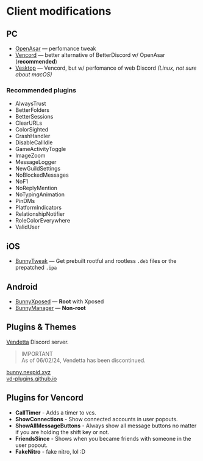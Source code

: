 # Client modifications

## PC

- [OpenAsar](https://openasar.dev) — perfomance tweak  
- [Vencord](https://vencord.dev) — better alternative of BetterDiscord w/ OpenAsar (**recommended**)
- [Vesktop](https://github.com/Vencord/Vesktop) — Vencord, but w/ perfomance of web Discord  *(Linux, not sure about macOS)*

### Recommended plugins
- AlwaysTrust
- BetterFolders
- BetterSessions
- ClearURLs
- ColorSighted
- CrashHandler
- DisableCallIdle
- GameActivityToggle
- ImageZoom
- MessageLogger
- NewGuildSettings
- NoBlockedMessages
- NoF1
- NoReplyMention
- NoTypingAnimation
- PinDMs
- PlatformIndicators
- RelationshipNotifier
- RoleColorEverywhere
- ValidUser

## iOS

- [BunnyTweak](https://github.com/bunny-mod/BunnyTweak/releases/latest) — Get prebuilt rootful and rootless `.deb` files or the prepatched `.ipa `

## Android

- [BunnyXposed](https://github.com/bunny-mod/BunnyXposed/releases/latest) — **Root** with Xposed
- [BunnyManager](https://github.com/bunny-mod/BunnyManager/releases/latest) — **Non-root**

## Plugins & Themes
[Vendetta](https://discord.gg/n9QQ4XhhJP) Discord server.  
> IMPORTANT  
> As of 06/02/24, Vendetta has been discontinued.  

[bunny.nexpid.xyz](https://bunny.nexpid.xyz/)  
[vd-plugins.github.io](https://vd-plugins.github.io/web/#)  

## Plugins for Vencord

- **CallTimer** - Adds a timer to vcs.  
- **ShowConnections** - Show connected accounts in user popouts.  
- **ShowAllMessageButtons** - Always show all message buttons no matter if you are holding the shift key or not.  
- **FriendsSince** - Shows when you became friends with someone in the user popout.  
- **FakeNitro** - fake nitro, lol :D